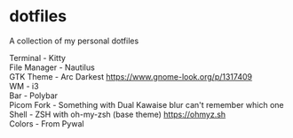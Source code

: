 # dotfiles
A collection of my personal dotfiles


Terminal - Kitty  
File Manager - Nautilus  
GTK Theme - Arc Darkest https://www.gnome-look.org/p/1317409  
WM - i3  
Bar - Polybar  
Picom Fork - Something with Dual Kawaise blur can't remember which one  
Shell - ZSH with oh-my-zsh (base theme) https://ohmyz.sh  
Colors - From Pywal  
